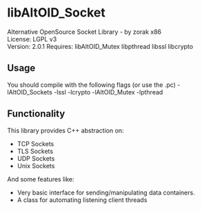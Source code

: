 # libAltOID_Socket

Alternative OpenSource Socket Library - by zorak x86   
License: LGPL v3  
Version: 2.0.1
Requires: libAltOID_Mutex libpthread libssl libcrypto

## Usage

You should compile with the following flags (or use the .pc)
-lAltOID_Sockets -lssl -lcrypto -lAltOID_Mutex -lpthread

## Functionality

This library provides C++ abstraction on:  

- TCP Sockets
- TLS Sockets
- UDP Sockets
- Unix Sockets

And some features like:  

- Very basic interface for sending/manipulating data containers.
- A class for automating listening client threads
